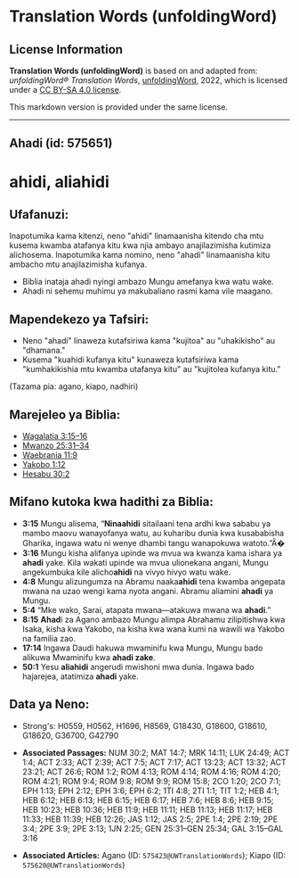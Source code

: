 # Translation Words (unfoldingWord)

## License Information

**Translation Words (unfoldingWord)** is based on and adapted from: _unfoldingWord® Translation Words_, [unfoldingWord](https://unfoldingword.org/utw), 2022, which is licensed under a [CC BY-SA 4.0 license](https://creativecommons.org/licenses/by-sa/4.0/legalcode.en).

This markdown version is provided under the same license.



--------------------------------

## Ahadi (id: 575651)

ahidi, aliahidi
===============

Ufafanuzi:
----------

Inapotumika kama kitenzi, neno "ahidi" linamaanisha kitendo cha mtu kusema kwamba atafanya kitu kwa njia ambayo anajilazimisha kutimiza alichosema. Inapotumika kama nomino, neno "ahadi" linamaanisha kitu ambacho mtu anajilazimisha kufanya.

* Biblia inataja ahadi nyingi ambazo Mungu amefanya kwa watu wake.
* Ahadi ni sehemu muhimu ya makubaliano rasmi kama vile maagano.

Mapendekezo ya Tafsiri:
-----------------------

* Neno "ahadi" linaweza kutafsiriwa kama "kujitoa" au "uhakikisho" au "dhamana."
* Kusema "kuahidi kufanya kitu" kunaweza kutafsiriwa kama "kumhakikishia mtu kwamba utafanya kitu" au "kujitolea kufanya kitu."

(Tazama pia: agano, kiapo, nadhiri)

Marejeleo ya Biblia:
--------------------

* [Wagalatia 3:15–16](https://ref.ly/Gal3:15-Gal3:16)
* [Mwanzo 25:31–34](https://ref.ly/Gen25:31-Gen25:34)
* [Waebrania 11:9](https://ref.ly/Heb11:9)
* [Yakobo 1:12](https://ref.ly/Jas1:12)
* [Hesabu 30:2](https://ref.ly/Num30:2)

Mifano kutoka kwa hadithi za Biblia:
------------------------------------

* **3:15** Mungu alisema, “**Ninaahidi** sitailaani tena ardhi kwa sababu ya mambo maovu wanayofanya watu, au kuharibu dunia kwa kusababisha Gharika, ingawa watu ni wenye dhambi tangu wanapokuwa watoto.”Â�
* **3:16** Mungu kisha alifanya upinde wa mvua wa kwanza kama ishara ya **ahadi** yake. Kila wakati upinde wa mvua ulionekana angani, Mungu angekumbuka kile alicho**ahidi** na vivyo hivyo watu wake.
* **4:8** Mungu alizungumza na Abramu naaka**ahidi** tena kwamba angepata mwana na uzao wengi kama nyota angani. Abramu aliamini **ahadi** ya Mungu.
* **5:4** “Mke wako, Sarai, atapata mwana—atakuwa mwana wa **ahadi**.”
* **8:15** **Ahad**i za Agano ambazo Mungu alimpa Abrahamu zilipitishwa kwa Isaka, kisha kwa Yakobo, na kisha kwa wana kumi na wawili wa Yakobo na familia zao.
* **17:14** Ingawa Daudi hakuwa mwaminifu kwa Mungu, Mungu bado alikuwa Mwaminifu kwa **ahadi zake**.
* **50:1** Yesu **aliahidi** angerudi mwishoni mwa dunia. Ingawa bado hajarejea, atatimiza **ahadi** yake.

Data ya Neno:
-------------

* Strong's: H0559, H0562, H1696, H8569, G18430, G18600, G18610, G18620, G36700, G42790

* **Associated Passages:** NUM 30:2; MAT 14:7; MRK 14:11; LUK 24:49; ACT 1:4; ACT 2:33; ACT 2:39; ACT 7:5; ACT 7:17; ACT 13:23; ACT 13:32; ACT 23:21; ACT 26:6; ROM 1:2; ROM 4:13; ROM 4:14; ROM 4:16; ROM 4:20; ROM 4:21; ROM 9:4; ROM 9:8; ROM 9:9; ROM 15:8; 2CO 1:20; 2CO 7:1; EPH 1:13; EPH 2:12; EPH 3:6; EPH 6:2; 1TI 4:8; 2TI 1:1; TIT 1:2; HEB 4:1; HEB 6:12; HEB 6:13; HEB 6:15; HEB 6:17; HEB 7:6; HEB 8:6; HEB 9:15; HEB 10:23; HEB 10:36; HEB 11:9; HEB 11:11; HEB 11:13; HEB 11:17; HEB 11:33; HEB 11:39; HEB 12:26; JAS 1:12; JAS 2:5; 2PE 1:4; 2PE 2:19; 2PE 3:4; 2PE 3:9; 2PE 3:13; 1JN 2:25; GEN 25:31–GEN 25:34; GAL 3:15–GAL 3:16
* **Associated Articles:** Agano (ID: `575423@UWTranslationWords`); Kiapo (ID: `575620@UWTranslationWords`)

